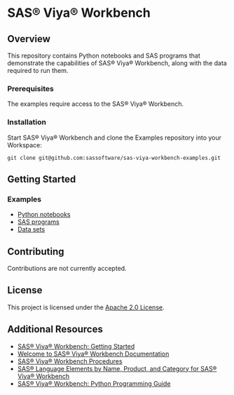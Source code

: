 # SAS® Viya® Workbench <!-- omit in toc -->

## Overview

This repository contains Python notebooks and SAS programs that demonstrate
the capabilities of SAS® Viya® Workbench, along with the data required
to run them.

### Prerequisites

The examples require access to the SAS® Viya® Workbench.

### Installation

Start SAS® Viya® Workbench and clone the Examples repository into your Workspace:

`git clone git@github.com:sassoftware/sas-viya-workbench-examples.git`

## Getting Started

### Examples

- [Python notebooks](./python/README.md)
- [SAS programs](./sas/README.md)
- [Data sets](./data/README.md)

## Contributing

Contributions are not currently accepted.

## License

This project is licensed under the [Apache 2.0 License](LICENSE).

## Additional Resources

- [SAS® Viya® Workbench: Getting Started](https://documentation.sas.com/?cdcId=workbenchcdc&cdcVersion=default&docsetId=workbenchgs&docsetTarget=titlepage.htm)
- [Welcome to SAS® Viya® Workbench Documentation](https://documentation.sas.com/?cdcId=workbenchcdc&cdcVersion=default&docsetId=workbenchwlcm&docsetTarget=home.htm)
- [SAS® Viya® Workbench Procedures](https://documentation.sas.com/?cdcId=workbenchcdc&cdcVersion=default&docsetId=workbenchprocs&docsetTarget=n1xot8d31pfd0in1puiry6rhrum8.htm)
- [SAS® Language Elements by Name, Product, and Category for SAS® Viya® Workbench](https://documentation.sas.com/?cdcId=workbenchcdc&cdcVersion=default&docsetId=vwballprodsle&docsetTarget=titlepage.htm)
- [SAS® Viya® Workbench: Python Programming Guide](https://documentation.sas.com/?cdcId=workbenchcdc&cdcVersion=default&docsetId=explore&docsetTarget=titlepage.htm)
